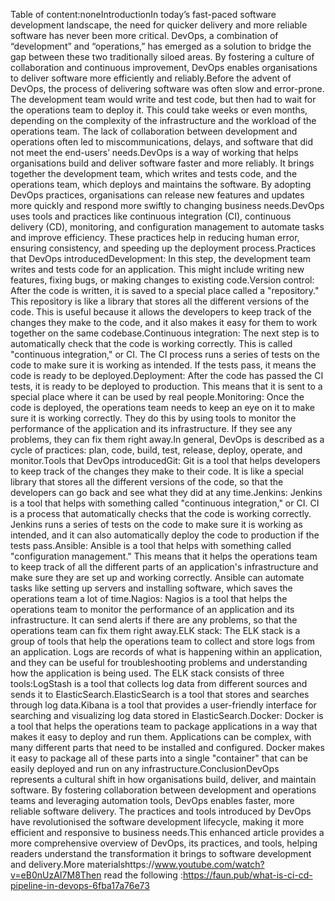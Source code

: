 Table of content:noneIntroductionIn today’s fast-paced software development landscape, the need for quicker delivery and more reliable software has never been more critical. DevOps, a combination of “development” and “operations,” has emerged as a solution to bridge the gap between these two traditionally siloed areas. By fostering a culture of collaboration and continuous improvement, DevOps enables organisations to deliver software more efficiently and reliably.Before the advent of DevOps, the process of delivering software was often slow and error-prone. The development team would write and test code, but then had to wait for the operations team to deploy it. This could take weeks or even months, depending on the complexity of the infrastructure and the workload of the operations team. The lack of collaboration between development and operations often led to miscommunications, delays, and software that did not meet the end-users’ needs.DevOps is a way of working that helps organisations build and deliver software faster and more reliably. It brings together the development team, which writes and tests code, and the operations team, which deploys and maintains the software. By adopting DevOps practices, organisations can release new features and updates more quickly and respond more swiftly to changing business needs.DevOps uses tools and practices like continuous integration (CI), continuous delivery (CD), monitoring, and configuration management to automate tasks and improve efficiency. These practices help in reducing human error, ensuring consistency, and speeding up the deployment process.Practices that DevOps introducedDevelopment: In this step, the development team writes and tests code for an application. This might include writing new features, fixing bugs, or making changes to existing code.Version control: After the code is written, it is saved to a special place called a "repository." This repository is like a library that stores all the different versions of the code. This is useful because it allows the developers to keep track of the changes they make to the code, and it also makes it easy for them to work together on the same codebase.Continuous integration: The next step is to automatically check that the code is working correctly. This is called "continuous integration," or CI. The CI process runs a series of tests on the code to make sure it is working as intended. If the tests pass, it means the code is ready to be deployed.Deployment: After the code has passed the CI tests, it is ready to be deployed to production. This means that it is sent to a special place where it can be used by real people.Monitoring: Once the code is deployed, the operations team needs to keep an eye on it to make sure it is working correctly. They do this by using tools to monitor the performance of the application and its infrastructure. If they see any problems, they can fix them right away.In general, DevOps is described as a cycle of practices: plan, code, build, test, release, deploy, operate, and monitor.Tools that DevOps introducedGit: Git is a tool that helps developers to keep track of the changes they make to their code. It is like a special library that stores all the different versions of the code, so that the developers can go back and see what they did at any time.Jenkins: Jenkins is a tool that helps with something called "continuous integration," or CI. CI is a process that automatically checks that the code is working correctly. Jenkins runs a series of tests on the code to make sure it is working as intended, and it can also automatically deploy the code to production if the tests pass.Ansible: Ansible is a tool that helps with something called "configuration management." This means that it helps the operations team to keep track of all the different parts of an application's infrastructure and make sure they are set up and working correctly. Ansible can automate tasks like setting up servers and installing software, which saves the operations team a lot of time.Nagios: Nagios is a tool that helps the operations team to monitor the performance of an application and its infrastructure. It can send alerts if there are any problems, so that the operations team can fix them right away.ELK stack: The ELK stack is a group of tools that help the operations team to collect and store logs from an application. Logs are records of what is happening within an application, and they can be useful for troubleshooting problems and understanding how the application is being used. The ELK stack consists of three tools:LogStash is a tool that collects log data from different sources and sends it to ElasticSearch.ElasticSearch is a tool that stores and searches through log data.Kibana is a tool that provides a user-friendly interface for searching and visualizing log data stored in ElasticSearch.Docker: Docker is a tool that helps the operations team to package applications in a way that makes it easy to deploy and run them. Applications can be complex, with many different parts that need to be installed and configured. Docker makes it easy to package all of these parts into a single "container" that can be easily deployed and run on any infrastructure.ConclusionDevOps represents a cultural shift in how organisations build, deliver, and maintain software. By fostering collaboration between development and operations teams and leveraging automation tools, DevOps enables faster, more reliable software delivery. The practices and tools introduced by DevOps have revolutionised the software development lifecycle, making it more efficient and responsive to business needs.This enhanced article provides a more comprehensive overview of DevOps, its practices, and tools, helping readers understand the transformation it brings to software development and delivery.More materialshttps://www.youtube.com/watch?v=eB0nUzAI7M8Then read the following :https://faun.pub/what-is-ci-cd-pipeline-in-devops-6fba17a76e73